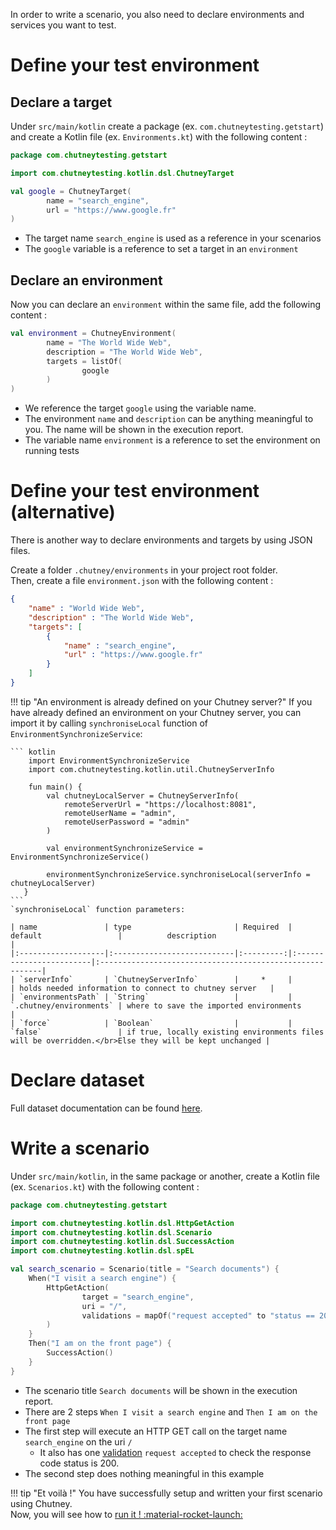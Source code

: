 In order to write a scenario, you also need to declare environments and services you want to test.

# Define your test environment

## Declare a target

Under `src/main/kotlin` create a package (ex. `com.chutneytesting.getstart`) and create a Kotlin file (ex. `Environments.kt`) with the following content :

``` kotlin title="Environments.kt"
package com.chutneytesting.getstart

import com.chutneytesting.kotlin.dsl.ChutneyTarget

val google = ChutneyTarget(
        name = "search_engine",
        url = "https://www.google.fr"
)
```

* The target name `search_engine` is used as a reference in your scenarios
* The `google` variable is a reference to set a target in an `environment`

## Declare an environment

Now you can declare an `environment` within the same file, add the following content :

``` kotlin title="Environments.kt"
val environment = ChutneyEnvironment(
        name = "The World Wide Web",
        description = "The World Wide Web",
        targets = listOf(
                google
        )
)
```

* We reference the target `google` using the variable name.
* The environment `name` and `description` can be anything meaningful to you. The name will be shown in the execution report.
* The variable name `environment` is a reference to set the environment on running tests

# Define your test environment (alternative)

There is another way to declare environments and targets by using JSON files.

Create a folder `.chutney/environments` in your project root folder.  
Then, create a file `environment.json` with the following content :

``` json
{
    "name" : "World Wide Web",
    "description" : "The World Wide Web",
    "targets": [
        {
            "name" : "search_engine",
            "url" : "https://www.google.fr"
        }
    ]
}
```
!!! tip "An environment is already defined on your Chutney server?"
    If you have already defined an environment on your Chutney server, you can import it by calling `synchroniseLocal` function of `EnvironmentSynchronizeService`:
    
    ``` kotlin
        import EnvironmentSynchronizeService
        import com.chutneytesting.kotlin.util.ChutneyServerInfo
        
        fun main() {
            val chutneyLocalServer = ChutneyServerInfo(
                remoteServerUrl = "https://localhost:8081",
                remoteUserName = "admin",
                remoteUserPassword = "admin"
            )

            val environmentSynchronizeService = EnvironmentSynchronizeService()
    
            environmentSynchronizeService.synchroniseLocal(serverInfo = chutneyLocalServer)
       }
    ```
    `synchroniseLocal` function parameters:

    | name               | type                       | Required  | default                 |          description                                     |
    |:-------------------|:---------------------------|:---------:|:------------------------|:---------------------------------------------------------|
    | `serverInfo`       | `ChutneyServerInfo`        |     *     |                         | holds needed information to connect to chutney server   |
    | `environmentsPath` | `String`                   |           | `.chutney/environments` | where to save the imported environments                  |
    | `force`            | `Boolean`                  |           | `false`                 | if true, locally existing environments files will be overridden.</br>Else they will be kept unchanged |


# Declare dataset
Full dataset documentation can be found [here](../documentation/dataset.md).


# Write a scenario

Under `src/main/kotlin`, in the same package or another, create a Kotlin file (ex. `Scenarios.kt`) with the following content :

``` kotlin title="Scenarios.kt"
package com.chutneytesting.getstart

import com.chutneytesting.kotlin.dsl.HttpGetAction
import com.chutneytesting.kotlin.dsl.Scenario
import com.chutneytesting.kotlin.dsl.SuccessAction
import com.chutneytesting.kotlin.dsl.spEL

val search_scenario = Scenario(title = "Search documents") {
    When("I visit a search engine") {
        HttpGetAction(
                target = "search_engine",
                uri = "/",
                validations = mapOf("request accepted" to "status == 200".spEL())
        )
    }
    Then("I am on the front page") {
        SuccessAction()
    }
}
```

* The scenario title `Search documents` will be shown in the execution report.
* There are 2 steps `When I visit a search engine` and `Then I am on the front page`
* The first step will execute an HTTP GET call on the target name `search_engine` on the uri `/`
    * It also has one [validation](/documentation/actions/#validation) `request accepted` to check the response code status is 200.
* The second step does nothing meaningful in this example

!!! tip "Et voilà !"
    You have successfully setup and written your first scenario using Chutney.  
    Now, you will see how to [run it ! :material-rocket-launch:](/getting_started/run "🏃")

